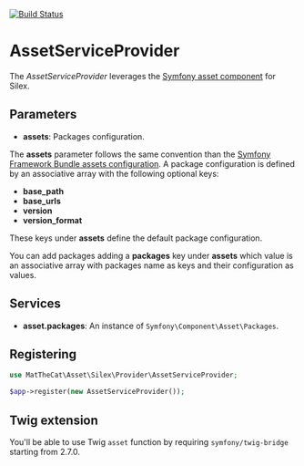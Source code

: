 [![Build Status](https://travis-ci.org/MatTheCat/silex-asset-provider.svg?branch=master)](https://travis-ci.org/MatTheCat/silex-asset-provider)

# AssetServiceProvider

The *AssetServiceProvider* leverages the [Symfony asset component](http://symfony.com/doc/current/components/asset/introduction.html) for Silex.

## Parameters

- **assets**: Packages configuration.

The **assets** parameter follows the same convention than the [Symfony Framework Bundle assets configuration](http://symfony.com/doc/current/reference/configuration/framework.html#assets).
A package configuration is defined by an associative array with the following optional keys:

- **base_path**
- **base_urls**
- **version**
- **version_format**

These keys under **assets** define the default package configuration.

You can add packages adding a **packages** key under **assets** which value is an associative array with packages name as keys and their configuration as values.

## Services

- **asset.packages**: An instance of `Symfony\Component\Asset\Packages`.

## Registering

```php
use MatTheCat\Asset\Silex\Provider\AssetServiceProvider;

$app->register(new AssetServiceProvider());
```

## Twig extension

You'll be able to use Twig `asset` function by requiring `symfony/twig-bridge` starting from 2.7.0.